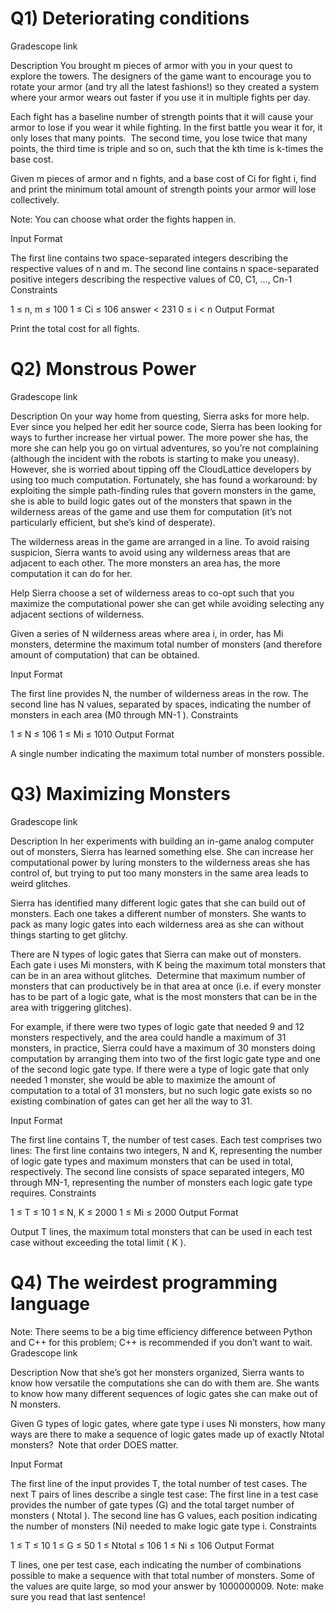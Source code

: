# Q1) Deteriorating conditions
Gradescope link

 Description
You brought m pieces of armor with you in your quest to explore the towers. The designers of the game want to encourage you to rotate your armor (and try all the latest fashions!) so they created a system where your armor wears out faster if you use it in multiple fights per day.

Each fight has a baseline number of strength points that it will cause your armor to lose if you wear it while fighting. In the first battle you wear it for, it only loses that many points.  The second time, you lose twice that many points, the third time is triple and so on, such that the kth time is k-times the base cost.

Given m pieces of armor and n fights, and a base cost of Ci for fight i, find and print the minimum total amount of strength points your armor will lose collectively.

Note: You can choose what order the fights happen in.

Input Format

The first line contains two space-separated integers describing the respective values of n and m.
The second line contains n space-separated positive integers describing the respective values of C0, C1, …, Cn-1
Constraints

1 ≤ n, m ≤ 100
1 ≤ Ci ≤ 106
answer < 231
0 ≤ i < n
Output Format

Print the total cost for all fights.

# Q2) Monstrous Power
Gradescope link

Description
On your way home from questing, Sierra asks for more help. Ever since you helped her edit her source code, Sierra has been looking for ways to further increase her virtual power. The more power she has, the more she can help you go on virtual adventures, so you’re not complaining (although the incident with the robots is starting to make you uneasy). However, she is worried about tipping off the CloudLattice developers by using too much computation. Fortunately, she has found a workaround: by exploiting the simple path-finding rules that govern monsters in the game, she is able to build logic gates out of the monsters that spawn in the wilderness areas of the game and use them for computation (it’s not particularly efficient, but she’s kind of desperate).

The wilderness areas in the game are arranged in a line. To avoid raising suspicion, Sierra wants to avoid using any wilderness areas that are adjacent to each other. The more monsters an area has, the more computation it can do for her.

Help Sierra choose a set of wilderness areas to co-opt such that you maximize the computational power she can get while avoiding selecting any adjacent sections of wilderness.

Given a series of N wilderness areas where area i, in order, has Mi monsters, determine the maximum total number of monsters (and therefore amount of computation) that can be obtained.

Input Format

The first line provides N, the number of wilderness areas in the row.
The second line has N values, separated by spaces, indicating the number of monsters in each area (M0 through MN-1 ).
Constraints

1 ≤ N ≤ 106
1 ≤ Mi ≤ 1010
Output Format

A single number indicating the maximum total number of monsters possible.

# Q3) Maximizing Monsters
Gradescope link

Description
In her experiments with building an in-game analog computer out of monsters, Sierra has learned something else. She can increase her computational power by luring monsters to the wilderness areas she has control of, but trying to put too many monsters in the same area leads to weird glitches.

Sierra has identified many different logic gates that she can build out of monsters. Each one takes a different number of monsters. She wants to pack as many logic gates into each wilderness area as she can without things starting to get glitchy.

There are N types of logic gates that Sierra can make out of monsters.  Each gate i uses Mi monsters, with K being the maximum total monsters that can be in an area without glitches.  Determine that maximum number of monsters that can productively be in that area at once (i.e. if every monster has to be part of a logic gate, what is the most monsters that can be in the area with triggering glitches).

For example, if there were two types of logic gate that needed 9 and 12 monsters respectively, and the area could handle a maximum of 31 monsters, in practice, Sierra could have a maximum of 30 monsters doing computation by arranging them into two of the first logic gate type and one of the second logic gate type. If there were a type of logic gate that only needed 1 monster, she would be able to maximize the amount of computation to a total of 31 monsters, but no such logic gate exists so no existing combination of gates can get her all the way to 31.

Input Format

The first line contains T, the number of test cases.
Each test comprises two lines:
The first line contains two integers, N and K, representing the number of logic gate types and maximum monsters that can be used in total, respectively.
The second line consists of space separated integers, M0 through MN-1, representing the number of monsters each logic gate type requires.
Constraints

1 ≤ T ≤ 10
1 ≤ N, K ≤ 2000
1 ≤ Mi ≤ 2000
Output Format

Output T lines, the maximum total monsters that can be used in each test case without exceeding the total limit ( K ).

# Q4) The weirdest programming language
Note: There seems to be a big time efficiency difference between Python and C++ for this problem; C++ is recommended if you don’t want to wait.
Gradescope link

Description
Now that she’s got her monsters organized, Sierra wants to know how versatile the computations she can do with them are. She wants to know how many different sequences of logic gates she can make out of N monsters.

Given G types of logic gates, where gate type i uses Ni monsters, how many ways are there to make a sequence of logic gates made up of exactly Ntotal monsters?  Note that order DOES matter.

Input Format

The first line of the input provides T, the total number of test cases.
The next T pairs of lines describe a single test case:
The first line in a test case provides the number of gate types (G) and the total target number of monsters ( Ntotal ).
The second line has G values, each position indicating the number of monsters (Ni) needed to make logic gate type i.
Constraints

1 ≤ T ≤ 10
1 ≤ G ≤ 50
1 ≤ Ntotal ≤ 106
1 ≤ Ni ≤ 106
Output Format

T lines, one per test case, each indicating the number of combinations possible to make a sequence with that total number of monsters. Some of the values are quite large, so mod your answer by 1000000009. Note: make sure you read that last sentence!